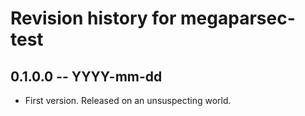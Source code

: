 # Revision history for megaparsec-test

## 0.1.0.0 -- YYYY-mm-dd

* First version. Released on an unsuspecting world.
